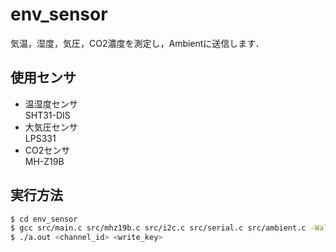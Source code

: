 # env_sensor

気温，湿度，気圧，CO2濃度を測定し，Ambientに送信します．

## 使用センサ
- 温湿度センサ\
  SHT31-DIS
- 大気圧センサ\
  LPS331
- CO2センサ\
  MH-Z19B

## 実行方法

```sh
$ cd env_sensor
$ gcc src/main.c src/mhz19b.c src/i2c.c src/serial.c src/ambient.c -Wall
$ ./a.out <channel_id> <write_key>
```




